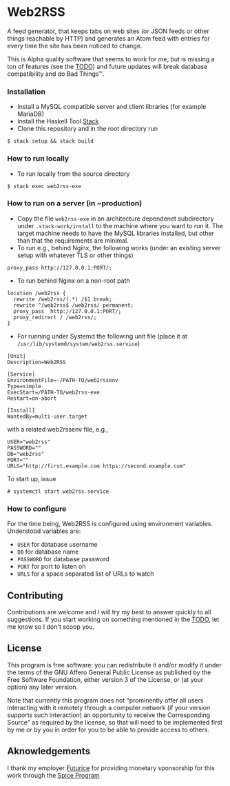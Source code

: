 Web2RSS
=======

A feed generator, that keeps tabs on web sites (or JSON feeds or other things
reachable by HTTP) and generates an Atom feed with entries for every time the
site has been noticed to change.

This is Alpha quality software that seems to work for me, but is missing a ton
of features (see the [TODO](TODO.md)) and future updates will break database
compatibility and do Bad Things™.

### Installation

* Install a MySQL compatible server and client libraries (for example MariaDB)
* Install the Haskell Tool
  [Stack](https://github.com/commercialhaskell/stack/blob/master/doc/install_and_upgrade.md)
* Clone this repository and in the root directory run

```
$ stack setup && stack build
```

### How to run locally

* To run locally from the source directory

```
$ stack exec web2rss-exe
```

### How to run on a server (in ~production)

* Copy the file `web2rss-exe` in an architecture dependenet subdirectory under
  `.stack-work/install` to the machine where you want to run it. The target
  machine needs to have the MySQL libraries installed, but other than that the
  requirements are minimal.
* To run e.g., behind Nginx, the following works (under an existing server setup with whatever TLS or other things)

```
proxy_pass http://127.0.0.1:PORT/;
```

* To run behind Nginx on a non-root path

```
location /web2rss {
  rewrite /web2rss/(.*) /$1 break;
  rewrite ^/web2rss$ /web2rss/ permanent;
  proxy_pass  http://127.0.0.1:PORT/;
  proxy_redirect / /web2rss/;
}
```

* For running under Systemd the following unit file (place it at `/usr/lib/systemd/system/web2rss.service`)

```
[Unit]
Description=Web2RSS

[Service]
EnvironmentFile=-/PATH-TO/web2rssenv
Type=simple
ExecStart=/PATH-TO/web2rss-exe
Restart=on-abort

[Install]
WantedBy=multi-user.target
```

with a related web2rssenv file, e.g.,

```
USER="web2rss"
PASSWORD=""
DB="web2rss"
PORT=""
URLS="http://first.example.com https://second.example.com"
```

To start up, issue

```
# systemctl start web2rss.service
```

### How to configure

For the time being, Web2RSS is configured using environment variables.
Understood variables are:

* `USER` for database username
* `DB` for database name
* `PASSWORD` for database password
* `PORT` for port to listen on
* `URLS` for a space separated list of URLs to watch

## Contributing

Contributions are welcome and I will try my best to answer quickly to all
suggestions. If you start working on something mentioned in the [TODO](TODO.md),
let me know so I don't scoop you.

## License

This program is free software: you can redistribute it and/or modify it under
the terms of the GNU Affero General Public License as published by the Free
Software Foundation, either version 3 of the License, or (at your option) any
later version.

Note that currently this program does not "prominently offer all users
interacting with it remotely through a computer network (if your version
supports such interaction) an opportunity to receive the Corresponding Source"
as required by the license, so that will need to be implemented first by me or
by you in order for you to be able to provide access to others.

## Aknowledgements

I thank my employer [Futurice](https://github.com/futurice/) for providing
monetary sponsorship for this work through the
[Spice Program](http://spiceprogram.org/oss-sponsorship/)
